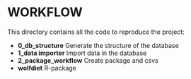 # WORKFLOW 

This directory contains all the code to reproduce the project: 
* **0_db_structure** Generate the structure of the database
* **1_data importer** Import data in the database 
* **2_package_workflow** Create package and csvs 
* **wolfdiet** R-package 
